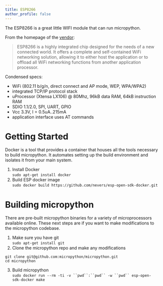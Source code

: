 ```yaml
---
title: ESP8266
author_profile: false
---
```


The ESP8266 is a great little WIFI module that can run micropython.

From the homepage of the [vendor](https://espressif.com/en/products/esp8266/):

> ESP8266 is a highly integrated chip designed for the needs of a new connected world. It offers a complete and self-contained WiFi networking solution, allowing it to either host the application or to offload all WiFi networking functions from another application processor.

Condensed specs:

* WiFi (802.11 b/g/n, direct connect and AP mode, WEP, WPA/WPA2)
* integrated TCP/IP protocol stack
* uProcessor (Xtensa LX106) @ 80Mhz, 96kB data RAM, 64kB instruction RAM
* SDIO 1.1/2.0, SPI, UART, GPIO
* Vcc 3.3V, I = 0.5uA..215mA
* application interface uses AT commands

# Getting Started

Docker is a tool that provides a container that houses all the tools necessary to build micropython. It automates setting up the build environment and isolates it from your main system.

1. Install Docker  
  `sudo apt-get install docker`
2. Build ESP docker image  
  `sudo docker build https://github.com/nevers/esp-open-sdk-docker.git`

# Building micropython

There are pre-built micropython binaries for a variety of microprocessors available online. These next steps are if you want to make modifications to the micropython codebase.
1. Make sure you have git  
  `sudo apt-get install git`
2. Clone the micropython repo and make any modifications  
  ```
  git clone git@github.com:micropython/micropython.git  
  cd micropython
  ```
3. Build micropython  
  `sudo docker run --rm -ti -v ``pwd``:``pwd`` -w ``pwd`` esp-open-sdk-docker make`
  
  

